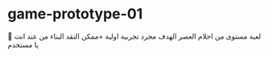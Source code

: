 # game-prototype-01
:index_pointing_at_the_viewer: لعبة مستوى من احلام العصر الهدف مجرد تجربية اولية +ممكن النقد البناء من عند انت يا مستخدم
